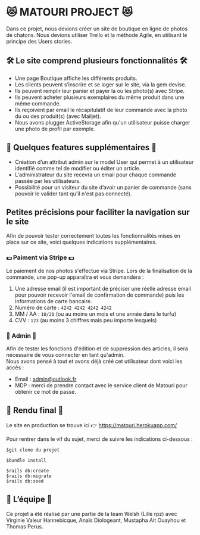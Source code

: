 # 😻 MATOURI PROJECT 😻

Dans ce projet, nous devions créer un site de boutique en ligne de photos de chatons. Nous devions utiliser Trello et la méthode Agile, en utilisant le principe des Users stories.

 ## 🛠️ Le site comprend plusieurs fonctionnalités 🛠️

* Une page Boutique affiche les différents produits.
* Les clients peuvent s’inscrire et se loger sur le site, via la gem devise.
* Ils peuvent remplir leur panier et payer la ou les photo(s) avec Stripe.
* Ils peuvent acheter plusieurs exemplaires du même produit dans une même commande.
* Ils reçoivent par email le récapitulatif de leur commande avec la photo du ou des produit(s) (avec Mailjet).
* Nous avons plugger ActiveStorage afin qu'un utilisateur puisse charger une photo de profil par exemple.

## 💾  Quelques features supplémentaires 💾

* Création d’un attribut admin sur le model User qui permet à un utilisateur identifié comme tel de modifier ou éditer un article.
* L'administrateur du site recevra un email pour chaque commande passée par les utilisateurs.
* Possibilité pour un visiteur du site d’avoir un panier de commande (sans pouvoir le valider tant qu'il n'est pas connecté).

## Petites précisions pour faciliter la navigation sur le site

Afin de pouvoir tester correctement toutes les fonctionnalités mises en place sur ce site, voici quelques indications supplémentaires.

### 💵 Paiment via Stripe 💵

Le paiement de nos photos s'effectue via Stripe. Lors de la finalisation de la commande, une pop-up apparaîtra et vous demandera :

1. Une adresse email (il est important de préciser une réelle adresse email pour pouvoir recevoir l'email de confirmation de commande) puis les informations de carte bancaire.
2. Numéro de carte : `4242 4242 4242 4242`
3. MM / AA : `10/20` (ou au moins un mois et une année dans le turfu)
4. CVV : `123` (au moins 3 chiffres mais peu importe lesquels)

### 🤴 Admin 🤴

Afin de tester les fonctions d'édition et de suppression des articles, il sera nécessaire de vous connecter en tant qu'admin.<br/>
Nous avons pensé à tout et avons déjà créé cet utilisateur dont voici les accès :
* Email : admin@outlook.fr
* MDP : merci de prendre contact avec le service client de Matouri pour obtenir ce mot de passe.

## 🌟 Rendu final 🌟

Le site en production se trouve ici 👉 https://matouri.herokuapp.com/

Pour rentrer dans le vif du sujet, merci de suivre les indications ci-dessous :

`$git clone du projet`

`$bundle install`

`$rails db:create`<br/>
`$rails db:migrate`<br/>
`$rails db:seed`

 ## 🍻 L’équipe  🍻

 Ce projet a été réalisé par une partie de la team Welsh (Lille rpz) avec Virginie Valeur Hannebicque, Anaïs Diologeant, Mustapha Ait Ouayhou et Thomas Perus.
